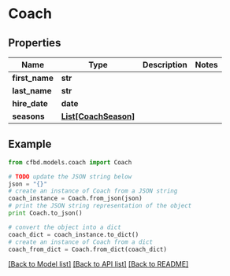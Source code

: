 # Coach


## Properties
Name | Type | Description | Notes
------------ | ------------- | ------------- | -------------
**first_name** | **str** |  | 
**last_name** | **str** |  | 
**hire_date** | **date** |  | 
**seasons** | [**List[CoachSeason]**](CoachSeason.md) |  | 

## Example

```python
from cfbd.models.coach import Coach

# TODO update the JSON string below
json = "{}"
# create an instance of Coach from a JSON string
coach_instance = Coach.from_json(json)
# print the JSON string representation of the object
print Coach.to_json()

# convert the object into a dict
coach_dict = coach_instance.to_dict()
# create an instance of Coach from a dict
coach_from_dict = Coach.from_dict(coach_dict)
```
[[Back to Model list]](../README.md#documentation-for-models) [[Back to API list]](../README.md#documentation-for-api-endpoints) [[Back to README]](../README.md)


